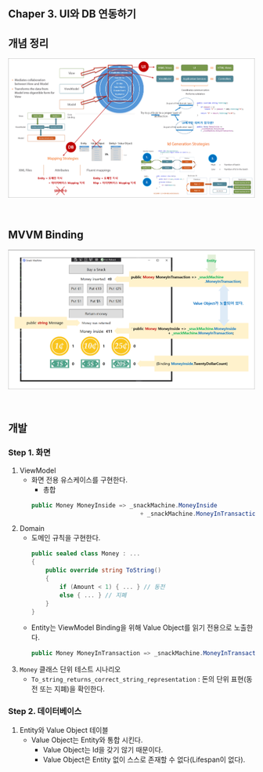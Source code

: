 ## Chaper 3. UI와 DB 연동하기

## 개념 정리
![](./Ch03_Summary.png)

<br/>

## MVVM Binding
![](./Ch03_Step1_Binding.png)

<br/>

## 개발

### Step 1. 화면
1. ViewModel
   - 화면 전용 유스케이스를 구현한다.
     - 총합
     ```cs
     public Money MoneyInside => _snackMachine.MoneyInside 
                                    + _snackMachine.MoneyInTransaction;
     ```
1. Domain
   - 도메인 규칙을 구현한다.
     ```cs
     public sealed class Money : ...
     { 
         public override string ToString()
         {
             if (Amount < 1) { ... } // 동전
             else { ... } // 지폐
         }
     }
     ```
   - Entity는 ViewModel Binding을 위해 Value Object를 읽기 전용으로 노출한다.
     ```cs
     public Money MoneyInTransaction => _snackMachine.MoneyInTransaction;
     ```
1. `Money` 클래스 단위 테스트 시나리오
   - `To_string_returns_correct_string_representation` : 돈의 단위 표현(동전 또는 지폐)을 확인한다.

### Step 2. 데이터베이스
1. Entity와 Value Object 테이블
   - Value Object는 Entity와 통합 시킨다.
     - Value Object는 Id을 갖기 않기 때문이다.
     - Value Object은 Entity 없이 스스로 존재할 수 없다(Lifespan이 없다).